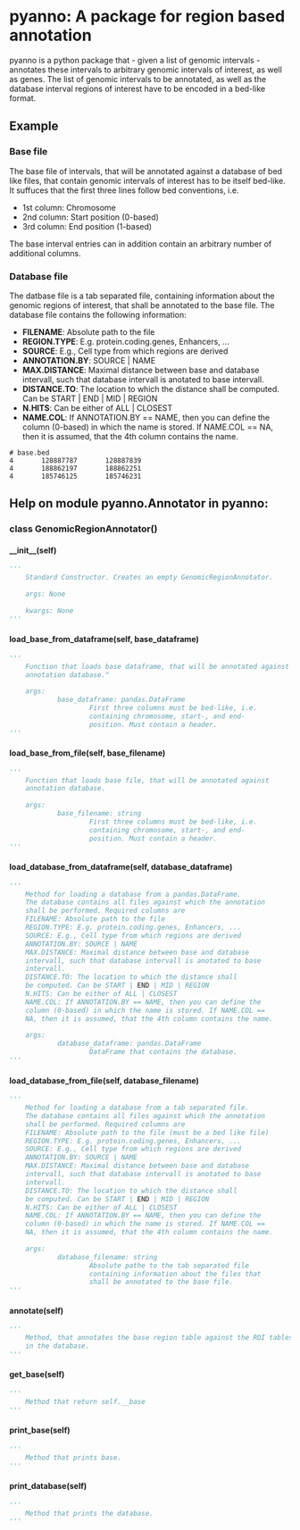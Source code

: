 # pyanno: A package for region based annotation

pyanno is a python package that - given a list of genomic intervals - annotates these intervals to arbitrary genomic intervals of interest, as well as genes. The list of genomic intervals to be annotated, as well as the database interval regions of interest have to be encoded in a bed-like format.

## Example

### Base file
The base file of intervals, that will be annotated against a database of bed like files, that contain genomic intervals of interest has to be itself bed-like. It suffuces that the first three lines follow bed conventions, i.e. 
* 1st column: Chromosome
* 2nd column: Start position (0-based)
* 3rd column: End position (1-based)

The base interval entries can in addition contain an arbitrary number of additional columns.

### Database file
The datbase file is a tab separated file, containing information about the genomic regions of interest, that shall be annotated to the base file. The database file contains the following information:
* **FILENAME**: Absolute path to the file 
* **REGION.TYPE**: E.g. protein.coding.genes, Enhancers, ...
* **SOURCE**: E.g., Cell type from which regions are derived
* **ANNOTATION.BY**: SOURCE | NAME
* **MAX.DISTANCE**: Maximal distance between base and database intervall, such that database intervall is anotated to base intervall.
* **DISTANCE.TO**: The location to which the distance shall be computed. Can be START | END | MID | REGION
* **N.HITS**: Can be either of ALL | CLOSEST
* **NAME.COL**: If ANNOTATION.BY == NAME, then you can define the column (0-based) in which the name is stored. If NAME.COL == NA, then it is assumed, that the 4th column contains the name.

```
# base.bed
4       128887787       128887839
4       188862197       188862251
4       185746125       185746231
```

## Help on module pyanno.Annotator in pyanno:

### class GenomicRegionAnnotator()


#### \_\_init\_\_(self)
```python
'''
	Standard Constructor. Creates an empty GenomicRegionAnnotator.
    
	args: None
    
	kwargs: None
'''
```

#### load_base_from_dataframe(self, base_dataframe)
```python
'''
    Function that loads base dataframe, that will be annotated against
    annotation database."
    
    args:
            base_dataframe: pandas.DataFrame
                    First three columns must be bed-like, i.e.
                    containing chromosome, start-, and end-
                    position. Must contain a header.
'''
```

#### load_base_from_file(self, base_filename)
```python
'''
    Function that loads base file, that will be annotated against
    annotation database.
    
    args:
            base_filename: string
                    First three columns must be bed-like, i.e.
                    containing chromosome, start-, and end-
                    position. Must contain a header.
'''
```

#### load_database_from_dataframe(self, database_dataframe)
```python
'''
    Method for loading a database from a pandas.DataFrame.
    The database contains all files against which the annotation
    shall be performed. Required columns are
    FILENAME: Absolute path to the file 
    REGION.TYPE: E.g. protein.coding.genes, Enhancers, ...
    SOURCE: E.g., Cell type from which regions are derived
    ANNOTATION.BY: SOURCE | NAME
    MAX.DISTANCE: Maximal distance between base and database
    intervall, such that database intervall is anotated to base
    intervall.
    DISTANCE.TO: The location to which the distance shall
    be computed. Can be START | END | MID | REGION
    N.HITS: Can be either of ALL | CLOSEST
    NAME.COL: If ANNOTATION.BY == NAME, then you can define the
    column (0-based) in which the name is stored. If NAME.COL ==
    NA, then it is assumed, that the 4th column contains the name.
    
    args:
            database_dataframe: pandas.DataFrame
                    DataFrame that contains the database.
'''
```

#### load_database_from_file(self, database_filename)
```python
'''
    Method for loading a database from a tab separated file.
    The database contains all files against which the annotation
    shall be performed. Required columns are
    FILENAME: Absolute path to the file (must be a bed like file)
    REGION.TYPE: E.g. protein.coding.genes, Enhancers, ...
    SOURCE: E.g., Cell type from which regions are derived
    ANNOTATION.BY: SOURCE | NAME
    MAX.DISTANCE: Maximal distance between base and database
    intervall, such that database intervall is anotated to base
    intervall.
    DISTANCE.TO: The location to which the distance shall
    be computed. Can be START | END | MID | REGION
    N.HITS: Can be either of ALL | CLOSEST
    NAME.COL: If ANNOTATION.BY == NAME, then you can define the
    column (0-based) in which the name is stored. If NAME.COL ==
    NA, then it is assumed, that the 4th column contains the name.
    
    args:
            database_filename: string
                    Absolute pathe to the tab separated file
                    containing information about the files that
                    shall be annotated to the base file.
'''
```

#### annotate(self)
```python
'''
    Method, that annotates the base region table against the ROI tables
    in the database.
'''
```


#### get_base(self)
```python
'''
    Method that return self.__base
'''
```

#### print_base(self)
```python
'''
    Method that prints base.
'''
```

#### print_database(self)
```python
'''
    Method that prints the database.
'''
```
